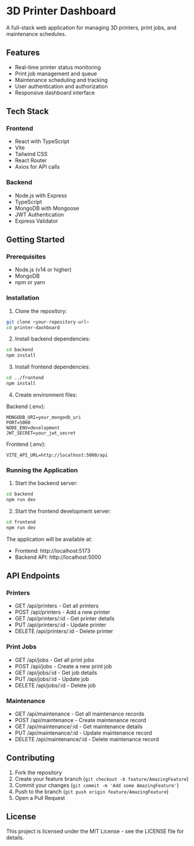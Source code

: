 # 3D Printer Dashboard

A full-stack web application for managing 3D printers, print jobs, and maintenance schedules.

## Features

- Real-time printer status monitoring
- Print job management and queue
- Maintenance scheduling and tracking
- User authentication and authorization
- Responsive dashboard interface

## Tech Stack

### Frontend
- React with TypeScript
- Vite
- Tailwind CSS
- React Router
- Axios for API calls

### Backend
- Node.js with Express
- TypeScript
- MongoDB with Mongoose
- JWT Authentication
- Express Validator

## Getting Started

### Prerequisites
- Node.js (v14 or higher)
- MongoDB
- npm or yarn

### Installation

1. Clone the repository:
```bash
git clone <your-repository-url>
cd printer-dashboard
```

2. Install backend dependencies:
```bash
cd backend
npm install
```

3. Install frontend dependencies:
```bash
cd ../frontend
npm install
```

4. Create environment files:

Backend (.env):
```
MONGODB_URI=your_mongodb_uri
PORT=5000
NODE_ENV=development
JWT_SECRET=your_jwt_secret
```

Frontend (.env):
```
VITE_API_URL=http://localhost:5000/api
```

### Running the Application

1. Start the backend server:
```bash
cd backend
npm run dev
```

2. Start the frontend development server:
```bash
cd frontend
npm run dev
```

The application will be available at:
- Frontend: http://localhost:5173
- Backend API: http://localhost:5000

## API Endpoints

### Printers
- GET /api/printers - Get all printers
- POST /api/printers - Add a new printer
- GET /api/printers/:id - Get printer details
- PUT /api/printers/:id - Update printer
- DELETE /api/printers/:id - Delete printer

### Print Jobs
- GET /api/jobs - Get all print jobs
- POST /api/jobs - Create a new print job
- GET /api/jobs/:id - Get job details
- PUT /api/jobs/:id - Update job
- DELETE /api/jobs/:id - Delete job

### Maintenance
- GET /api/maintenance - Get all maintenance records
- POST /api/maintenance - Create maintenance record
- GET /api/maintenance/:id - Get maintenance details
- PUT /api/maintenance/:id - Update maintenance record
- DELETE /api/maintenance/:id - Delete maintenance record

## Contributing

1. Fork the repository
2. Create your feature branch (`git checkout -b feature/AmazingFeature`)
3. Commit your changes (`git commit -m 'Add some AmazingFeature'`)
4. Push to the branch (`git push origin feature/AmazingFeature`)
5. Open a Pull Request

## License

This project is licensed under the MIT License - see the LICENSE file for details. 